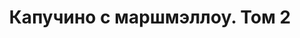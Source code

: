 ---
draft: false
slug: kapuchino-s-marshmellou-tom-2-b250538d
title: Капучино с маршмэллоу. Том 2
type: books
params:
  bookTitle: Капучино с маршмэллоу. Том 2
  tags:
  - graphic novels & comics
  - LGBTQ+
  - queer
  - romance
  - Russia
  cover: https://covers.openlibrary.org/b/id/14587298-L.jpg
  editions count: '2'
  isbn: '9786010692992'
  openlibrary_link: https://openlibrary.org/works/OL37892846W/%D0%9A%D0%B0%D0%BF%D1%83%D1%87%D0%B8%D0%BD%D0%BE_%D1%81_%D0%BC%D0%B0%D1%80%D1%88%D0%BC%D1%8D%D0%BB%D0%BB%D0%BE%D1%83._%D0%A2%D0%BE%D0%BC_2
  authors:
  - Woorie
  where_to_get:
  - store: "Steklo Press"
    link: http://steklo.press/4
    date: "2024-10-31"
  publication_year: '2022'
  publishers:
  - Popcorn books
  - Steklo Press
  page_count: '338'
  short_book_description: Во втором томе графического романа «Капучино с маршмэллоу»
    Рэю и его друзьям предстоит не только сдать выпускные экзамены, но и определиться,
    кем они хотят стать в будущем…
  russian_translation_status: exists
  series: Капучино с маршмэллоу
  languages:
  - Русский
  book_description: Во втором томе графического романа «Капучино с маршмэллоу» Рэю
    и его друзьям предстоит не только сдать выпускные экзамены, но и определиться,
    кем они хотят стать в будущем. Вас ждет еще больше историй из жизни очаровательной
    группы закадычных друзей, сдобренной ароматом свежесваренного капучино с маршмэллоу.
  russian_audioversion: 'no'
---